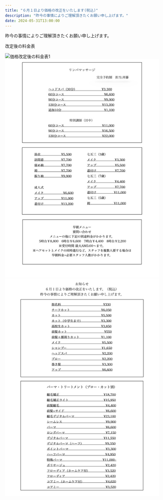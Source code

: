 ```yaml
---
title: "６月１日より価格の改正をいたします(税込)"
description: "昨今の事情によりご理解頂きたくお願い申し上げます。"
date: 2024-05-31T13:00:00
---
```


昨今の事情によりご理解頂きたくお願い申し上げます。

改定後の料金表

![価格改定後の料金表1](/p1.jpg)
![価格改定後の料金表2](p2.jpg)
![価格改定後の料金表3](p3.jpg)

